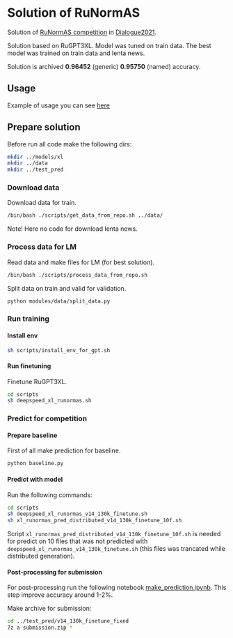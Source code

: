 # Solution of RuNormAS
Solution of [RuNormAS competition](https://github.com/dialogue-evaluation/RuNormAS) in [Dialogue2021](http://www.dialog-21.ru/evaluation/).

Solution based on RuGPT3XL. Model was tuned on train data. The best model was trained on train data and lenta news.

Solution is archived **0.96452** (generic)	**0.95750** (named) accuracy.
## Usage
Example of usage you can see [here](Usage.ipynb)
## Prepare solution
Before run all code make the following dirs:
```bash
mkdir ../models/xl
mkdir ../data
mkdir ../test_pred
```
### Download data
Download data for train.
```bash
/bin/bash ./scripts/get_data_from_repo.sh ../data/
```
Note! Here no code for download lenta news.

### Process data for LM
Read data and make files for LM (for best solution).
```bash
/bin/bash ./scripts/process_data_from_repo.sh
```

Split data on train and valid for validation.

```bash
python modules/data/split_data.py
```

### Run training
#### Install env

```bash
sh scripts/install_env_for_gpt.sh
```

#### Run finetuning
Finetune RuGPT3XL.

```bash
cd scripts
sh deepspeed_xl_runormas.sh
```

### Predict for competition
#### Prepare baseline
First of all make prediction for baseline.

```bash
python baseline.py
```

#### Predict with model
Run the following commands:

```bash
cd scripts
sh deepspeed_xl_runormas_v14_130k_finetune.sh
sh xl_runormas_pred_distributed_v14_130k_finetune_10f.sh
```

Script `xl_runormas_pred_distributed_v14_130k_finetune_10f.sh` is needed for predict on 10 files that was not predicted with `deepspeed_xl_runormas_v14_130k_finetune.sh` (this files was trancated while distributed generation).

#### Post-processing for submission
For post-processing run the following notebook [make_prediction.ipynb](make_prediction.ipynb). This step improve accuracy around 1-2%.

Make archive for submission:

```bash
cd ../test_pred/v14_130k_finetune_fixed
7z a submission.zip *
```

